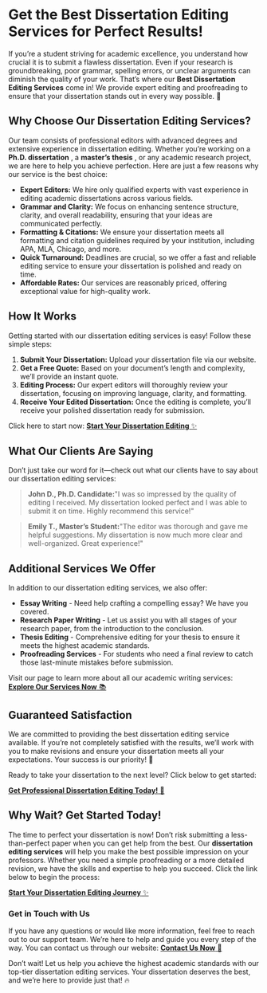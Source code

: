 # Get the Best Dissertation Editing Services for Perfect Results!

If you’re a student striving for academic excellence, you understand how crucial it is to submit a flawless dissertation. Even if your research is groundbreaking, poor grammar, spelling errors, or unclear arguments can diminish the quality of your work. That’s where our **Best Dissertation Editing Services** come in! We provide expert editing and proofreading to ensure that your dissertation stands out in every way possible. 🌟

## Why Choose Our Dissertation Editing Services?

Our team consists of professional editors with advanced degrees and extensive experience in dissertation editing. Whether you’re working on a **Ph.D. dissertation** , a **master’s thesis** , or any academic research project, we are here to help you achieve perfection. Here are just a few reasons why our service is the best choice:

- **Expert Editors:** We hire only qualified experts with vast experience in editing academic dissertations across various fields.
- **Grammar and Clarity:** We focus on enhancing sentence structure, clarity, and overall readability, ensuring that your ideas are communicated perfectly.
- **Formatting & Citations:** We ensure your dissertation meets all formatting and citation guidelines required by your institution, including APA, MLA, Chicago, and more.
- **Quick Turnaround:** Deadlines are crucial, so we offer a fast and reliable editing service to ensure your dissertation is polished and ready on time.
- **Affordable Rates:** Our services are reasonably priced, offering exceptional value for high-quality work.

## How It Works

Getting started with our dissertation editing services is easy! Follow these simple steps:

1. **Submit Your Dissertation:** Upload your dissertation file via our website.
2. **Get a Free Quote:** Based on your document’s length and complexity, we’ll provide an instant quote.
3. **Editing Process:** Our expert editors will thoroughly review your dissertation, focusing on improving language, clarity, and formatting.
4. **Receive Your Edited Dissertation:** Once the editing is complete, you’ll receive your polished dissertation ready for submission.

Click here to start now: [**Start Your Dissertation Editing** ✨](https://tinyurl.com/topessay?keyword=best+dissertation+editing+services)

## What Our Clients Are Saying

Don’t just take our word for it—check out what our clients have to say about our dissertation editing services:

> **John D., Ph.D. Candidate:**"I was so impressed by the quality of editing I received. My dissertation looked perfect and I was able to submit it on time. Highly recommend this service!"

> **Emily T., Master’s Student:**"The editor was thorough and gave me helpful suggestions. My dissertation is now much more clear and well-organized. Great experience!"

## Additional Services We Offer

In addition to our dissertation editing services, we also offer:

- **Essay Writing** - Need help crafting a compelling essay? We have you covered.
- **Research Paper Writing** - Let us assist you with all stages of your research paper, from the introduction to the conclusion.
- **Thesis Editing** - Comprehensive editing for your thesis to ensure it meets the highest academic standards.
- **Proofreading Services** - For students who need a final review to catch those last-minute mistakes before submission.

Visit our page to learn more about all our academic writing services: [**Explore Our Services Now** 📚](https://tinyurl.com/topessay?keyword=best+dissertation+editing+services)

## Guaranteed Satisfaction

We are committed to providing the best dissertation editing service available. If you’re not completely satisfied with the results, we’ll work with you to make revisions and ensure your dissertation meets all your expectations. Your success is our priority! 🎯

Ready to take your dissertation to the next level? Click below to get started:

[**Get Professional Dissertation Editing Today!** 🚀](https://tinyurl.com/topessay?keyword=best+dissertation+editing+services)

## Why Wait? Get Started Today!

The time to perfect your dissertation is now! Don’t risk submitting a less-than-perfect paper when you can get help from the best. Our **dissertation editing services** will help you make the best possible impression on your professors. Whether you need a simple proofreading or a more detailed revision, we have the skills and expertise to help you succeed. Click the link below to begin the process:

[**Start Your Dissertation Editing Journey** ✨](https://tinyurl.com/topessay?keyword=best+dissertation+editing+services)

### Get in Touch with Us

If you have any questions or would like more information, feel free to reach out to our support team. We’re here to help and guide you every step of the way. You can contact us through our website: [**Contact Us Now** 💬](https://tinyurl.com/topessay?keyword=best+dissertation+editing+services)

Don’t wait! Let us help you achieve the highest academic standards with our top-tier dissertation editing services. Your dissertation deserves the best, and we’re here to provide just that! 🔥
